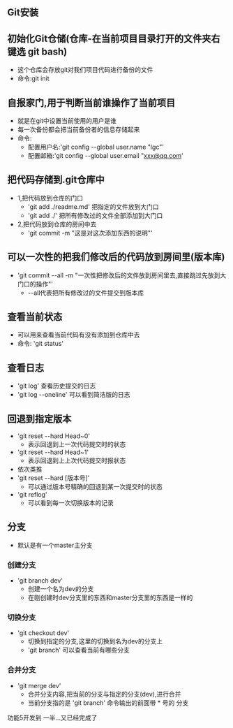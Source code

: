 ## Git安装
## 初始化Git仓储(仓库-在当前项目目录打开的文件夹右键选 git bash)
- 这个仓库会存放git对我们项目代码进行备份的文件
- 命令:git init

## 自报家门,用于判断当前谁操作了当前项目
- 就是在git中设置当前使用的用户是谁
- 每一次备份都会把当前备份者的信息存储起来
- 命令:
  + 配置用户名:'git config --global user.name "lgc"'
  + 配置邮箱:'git config --global user.email "xxx@qq.com'
## 把代码存储到.git仓库中
- 1,把代码放到仓库的门口
  + 'git add ./readme.md' 把指定的文件放到大门口
  + 'git add ./' 把所有修改过的文件全部添加到大门口
- 2,把代码放到仓库的房间中去
  + 'git commit -m "这是对这次添加东西的说明"' 

## 可以一次性的把我们修改后的代码放到房间里(版本库)
- 'git commit --all -m "一次性把修改后的文件放到房间里去,直接跳过先放到大门口的操作"'
   + --all代表把所有修改过的文件提交到版本库

## 查看当前状态
- 可以用来查看当前代码有没有添加到仓库中去
- 命令: 'git status'

## 查看日志
  - 'git log' 查看历史提交的日志
  -  'git log --oneline' 可以看到简洁版的日志
## 回退到指定版本
  - 'git reset --hard Head~0'
    + 表示回退到上一次代码提交时的状态
  - 'git reset --hard Head~1'
    + 表示回退到上上次代码提交时报状态
  - 依次类推
  - 'git reset --hard [版本号]'
    + 可以通过版本号精确的回退到某一次提交时的状态
  - 'git reflog'
    + 可以看到每一次切换版本的记录

## 分支
- 默认是有一个master主分支
  
### 创建分支
  -  'git branch dev'
     + 创建一个名为dev的分支
     + 在刚创建时dev分支里的东西和master分支里的东西是一样的

### 切换分支 
 - 'git checkout dev'
     + 切换到指定的分支,这里的切换到名为dev的分支上
     +  'git branch' 可以查看当前有哪些分支 

### 合并分支
  - 'git merge dev'
      + 合并分支内容,把当前的分支与指定的分支(dev),进行合并
      + 当前分支指的是  'git branch' 命令输出的前面带 * 号的 分支 
  
  功能5开发到 一半...又已经完成了

  
